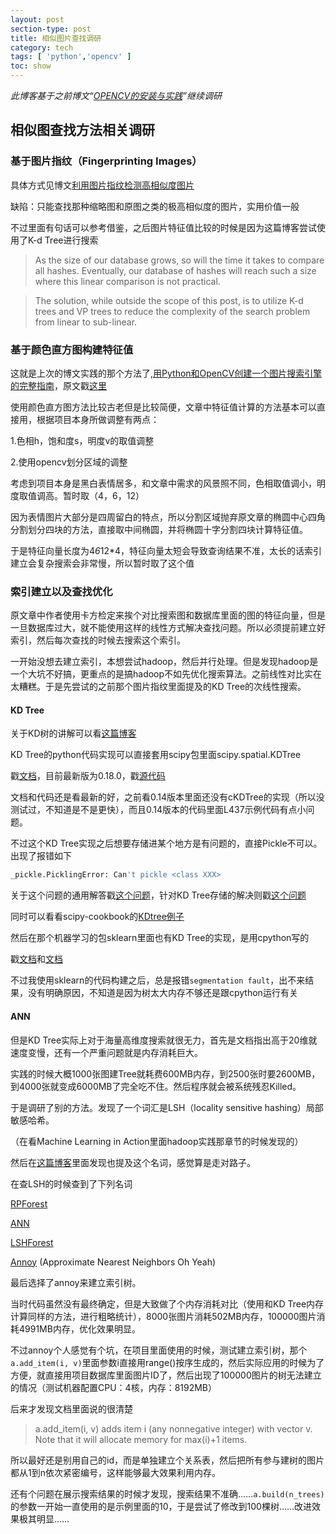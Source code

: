 ```yaml
---
layout: post
section-type: post
title: 相似图片查找调研
category: tech
tags: [ 'python','opencv' ]
toc: show
---
```

_此博客基于之前博文“[OPENCV的安装与实践](https://magicianyang.github.io/tech/2016/03/16/install-opencv.html)”继续调研_

## 相似图查找方法相关调研

### 基于图片指纹（Fingerprinting Images）

具体方式见博文[利用图片指纹检测高相似度图片](http://python.jobbole.com/81277/)

缺陷：只能查找那种缩略图和原图之类的极高相似度的图片，实用价值一般

不过里面有句话可以参考借鉴，之后图片特征值比较的时候是因为这篇博客尝试使用了K-d Tree进行搜索

> As the size of our database grows, so will the time it takes to compare all hashes. Eventually, our database of hashes will reach such a size where this linear comparison is not practical.

> The solution, while outside the scope of this post, is to utilize K-d trees and VP trees to reduce the complexity of the search problem from linear to sub-linear.

### 基于颜色直方图构建特征值

这就是上次的博文实践的那个方法了,[用Python和OpenCV创建一个图片搜索引擎的完整指南](http://python.jobbole.com/80860/)，原文戳[这里](http://www.pyimagesearch.com/2014/12/01/complete-guide-building-image-search-engine-python-opencv/)

使用颜色直方图方法比较古老但是比较简便，文章中特征值计算的方法基本可以直接用，根据项目本身所做调整有两点：

1.色相h，饱和度s，明度v的取值调整

2.使用opencv划分区域的调整

考虑到项目本身是黑白表情居多，和文章中需求的风景照不同，色相取值调小，明度取值调高。暂时取（4，6，12）

因为表情图片大部分是四周留白的特点，所以分割区域抛弃原文章的椭圆中心四角分割划分四块的方法，直接取中间椭圆，并将椭圆十字分割四块计算特征值。

于是特征向量长度为4*6*12*4，特征向量太短会导致查询结果不准，太长的话索引建立会复杂搜索会非常慢，所以暂时取了这个值

### 索引建立以及查找优化

原文章中作者使用卡方检定来挨个对比搜索图和数据库里面的图的特征向量，但是一旦数据库过大，就不能使用这样的线性方式解决查找问题。所以必须提前建立好索引，然后每次查找的时候去搜索这个索引。

一开始没想去建立索引，本想尝试hadoop，然后并行处理。但是发现hadoop是一个大坑不好搞，更重点的是搞hadoop不如先优化搜索算法。之前线性对比实在太糟糕。于是先尝试的之前那个图片指纹里面提及的KD Tree的次线性搜索。

#### KD Tree

关于KD树的讲解可以看[这篇博客](http://blog.csdn.net/v_july_v/article/details/8203674)

KD Tree的python代码实现可以直接套用scipy包里面scipy.spatial.KDTree

戳[文档](http://docs.scipy.org/doc/scipy-0.18.0/reference/generated/scipy.spatial.KDTree.html#scipy-spatial-kdtree)，目前最新版为0.18.0，戳[源代码](https://github.com/scipy/scipy/blob/v0.18.0/scipy/spatial/kdtree.py#L176)

文档和代码还是看最新的好，之前看0.14版本里面还没有cKDTree的实现（所以没测试过，不知道是不是更快），而且0.14版本的代码里面L437示例代码有点小问题。

不过这个KD Tree实现之后想要存储进某个地方是有问题的，直接Pickle不可以。出现了报错如下

```python
_pickle.PicklingError: Can't pickle <class XXX>
```

关于这个问题的通用解答戳[这个问题](http://stackoverflow.com/questions/4677012/python-cant-pickle-type-x-attribute-lookup-failed)，针对KD Tree存储的解决则戳[这个问题](http://stackoverflow.com/questions/5773216/saving-kdtree-object-in-python)


同时可以看看scipy-cookbook的[KDtree例子](http://scipy-cookbook.readthedocs.io/items/KDTree_example.html)


然后在那个机器学习的包sklearn里面也有KD Tree的实现，是用cpython写的

戳[文档](http://scikit-learn.org/stable/modules/generated/sklearn.neighbors.KDTree.html#sklearn.neighbors.KDTree)和[文档](http://scikit-learn.org/stable/modules/neighbors.html#k-d-tree)

不过我使用sklearn的代码构建之后，总是报错`segmentation fault`，出不来结果，没有明确原因，不知道是因为树太大内存不够还是跟cpython运行有关

#### ANN

但是KD Tree实际上对于海量高维度搜索就很无力，首先是文档指出高于20维就速度变慢，还有一个严重问题就是内存消耗巨大。

实践的时候大概1000张图建Tree就耗费600MB内存，到2500张时要2600MB，到4000张就变成6000MB了完全吃不住。然后程序就会被系统残忍Killed。

于是调研了别的方法。发现了一个词汇是LSH（locality sensitive hashing）局部敏感哈希。

（在看Machine Learning in Action里面hadoop实践那章节的时候发现的）

然后在[这篇博客](http://www.pyimagesearch.com/2014/09/15/python-compare-two-images/)里面发现也提及这个名词，感觉算是走对路子。

在查LSH的时候查到了下列名词

[RPForest](http://developers.lyst.com/2015/07/10/ann/)

[ANN](http://scikit-learn.org/stable/modules/neighbors.html#approximate-nearest-neighbors)

[LSHForest](http://scikit-learn.org/stable/modules/generated/sklearn.neighbors.LSHForest.html#sklearn.neighbors.LSHForest)

[Annoy](https://github.com/spotify/annoy) (Approximate Nearest Neighbors Oh Yeah)

最后选择了annoy来建立索引树。

当时代码虽然没有最终确定，但是大致做了个内存消耗对比（使用和KD Tree内存计算同样的方法，进行粗略统计），8000张图片消耗502MB内存，100000图片消耗4991MB内存，优化效果明显。

不过annoy个人感觉有个坑，在项目里面使用的时候，测试建立索引树，那个`a.add_item(i, v)`里面参数i直接用range()按序生成的，然后实际应用的时候为了方便，就直接用项目数据库里面图片ID了，然后出现了100000图片的树无法建立的情况（测试机器配置CPU：4核，内存：8192MB）

后来才发现文档里面说的很清楚

> a.add_item(i, v) adds item i (any nonnegative integer) with vector v. Note that it will allocate memory for max(i)+1 items.

所以最好还是别用自己的id，而是单独建立个关系表，然后把所有参与建树的图片都从1到n依次紧密编号，这样能够最大效果利用内存。

还有个问题在展示搜索结果的时候才发现，搜索结果不准确……`a.build(n_trees)`的参数一开始一直使用的是示例里面的10，于是尝试了修改到100棵树……改进效果极其明显……






